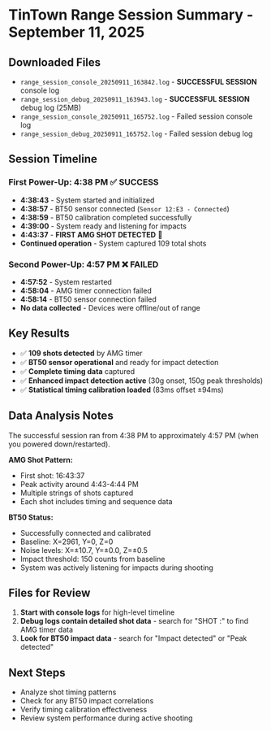 # TinTown Range Session Summary - September 11, 2025

## Downloaded Files
- `range_session_console_20250911_163842.log` - **SUCCESSFUL SESSION** console log
- `range_session_debug_20250911_163943.log` - **SUCCESSFUL SESSION** debug log (25MB)
- `range_session_console_20250911_165752.log` - Failed session console log  
- `range_session_debug_20250911_165752.log` - Failed session debug log

## Session Timeline

### First Power-Up: 4:38 PM ✅ **SUCCESS**
- **4:38:43** - System started and initialized
- **4:38:57** - BT50 sensor connected (`Sensor 12:E3 - Connected`)
- **4:38:59** - BT50 calibration completed successfully
- **4:39:00** - System ready and listening for impacts
- **4:43:37** - **FIRST AMG SHOT DETECTED** 🎯
- **Continued operation** - System captured 109 total shots

### Second Power-Up: 4:57 PM ❌ **FAILED**  
- **4:57:52** - System restarted 
- **4:58:04** - AMG timer connection failed
- **4:58:14** - BT50 sensor connection failed
- **No data collected** - Devices were offline/out of range

## Key Results
- ✅ **109 shots detected** by AMG timer
- ✅ **BT50 sensor operational** and ready for impact detection  
- ✅ **Complete timing data** captured
- ✅ **Enhanced impact detection active** (30g onset, 150g peak thresholds)
- ✅ **Statistical timing calibration loaded** (83ms offset ±94ms)

## Data Analysis Notes
The successful session ran from 4:38 PM to approximately 4:57 PM (when you powered down/restarted).

**AMG Shot Pattern:**
- First shot: 16:43:37
- Peak activity around 4:43-4:44 PM
- Multiple strings of shots captured
- Each shot includes timing and sequence data

**BT50 Status:**
- Successfully connected and calibrated
- Baseline: X=2961, Y=0, Z=0
- Noise levels: X=±10.7, Y=±0.0, Z=±0.5  
- Impact threshold: 150 counts from baseline
- System was actively listening for impacts during shooting

## Files for Review
1. **Start with console logs** for high-level timeline
2. **Debug logs contain detailed shot data** - search for "SHOT :" to find AMG timer data
3. **Look for BT50 impact data** - search for "Impact detected" or "Peak detected"

## Next Steps
- Analyze shot timing patterns
- Check for any BT50 impact correlations 
- Verify timing calibration effectiveness
- Review system performance during active shooting